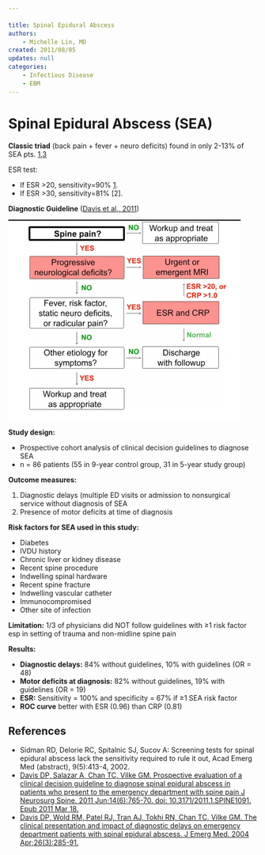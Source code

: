 ```yaml
---

title: Spinal Epidural Abscess
authors:
    - Michelle Lin, MD
created: 2011/08/05
updates: null
categories:
    - Infectious Disease
    - EBM
---
```


# Spinal Epidural Abscess (SEA)

**Classic triad** (back pain + fever + neuro deficits) found in only 2-13% of SEA pts. [1](https://www.ncbi.nlm.nih.gov/pubmed/?term=15028325),[3](https://www.ncbi.nlm.nih.gov/pubmed/?term=21417700)

ESR test:

-   If ESR >20, sensitivity=90% [1](https://www.ncbi.nlm.nih.gov/pubmed/?term=15028325).
-   If ESR >30, sensitivity=81% [2].

**Diagnostic Guideline** ([Davis et al., 2011](https://www.ncbi.nlm.nih.gov/pubmed/?term=21417700))

![](image-1.png)

**Study design:**

-   Prospective cohort analysis of clinical decision guidelines to diagnose SEA 
-   n = 86 patients (55 in 9-year control group, 31 in 5-year study group)

**Outcome measures:**

1.  Diagnostic delays (multiple ED visits or admission to nonsurgical service without diagnosis of SEA
2.  Presence of motor deficits at time of diagnosis

**Risk factors for SEA used in this study:**

-   Diabetes
-   IVDU history
-   Chronic liver or kidney disease
-   Recent spine procedure
-   Indwelling spinal hardware
-   Recent spine fracture
-   Indwelling vascular catheter
-   Immunocompromised
-   Other site of infection

**Limitation:** 1/3 of physicians did NOT follow guidelines with ≥1 risk factor esp in setting of trauma and non-midline spine pain

**Results:** 

-   **Diagnostic delays:** 84% without guidelines, 10% with guidelines (OR = 48)
-   **Motor deficits at diagnosis:** 82% without guidelines, 19% with guidelines (OR = 19)
-   **ESR:** Sensitivity = 100% and specificity = 67% if ≥1 SEA risk factor
-   **ROC curve** better with ESR (0.96) than CRP (0.81)

## References

-   Sidman RD, Delorie RC, Spitalnic SJ, Sucov A: Screening tests for spinal epidural abscess lack the sensitivity required to rule it out, Acad Emerg Med (abstract), 9(5):413-4, 2002.
-   [Davis DP, Salazar A, Chan TC, Vilke GM. Prospective evaluation of a clinical decision guideline to diagnose spinal epidural abscess in patients who present to the emergency department with spine pain J Neurosurg Spine. 2011 Jun;14(6):765-70. doi: 10.3171/2011.1.SPINE1091. Epub 2011 Mar 18.](https://www.ncbi.nlm.nih.gov/pubmed/?term=21417700)
-   [Davis DP, Wold RM, Patel RJ, Tran AJ, Tokhi RN, Chan TC, Vilke GM. The clinical presentation and impact of diagnostic delays on emergency department patients with spinal epidural abscess. J Emerg Med. 2004 Apr;26(3):285-91.](https://www.ncbi.nlm.nih.gov/pubmed/?term=15028325)
